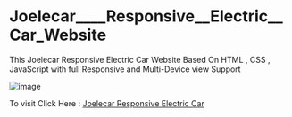 # Joelecar____Responsive__Electric__Car_Website
 This Joelecar Responsive Electric Car Website Based On HTML , CSS , JavaScript with full Responsive and Multi-Device view Support
 
 
 ![image](https://user-images.githubusercontent.com/65014926/184923846-cdc654cc-2ef2-4f9c-a46c-1ee48d2c4e88.png)


To visit Click Here : <a href = "https://shubham996633.github.io/Joelecar__Responsive__Electric__Car__Website/">Joelecar Responsive Electric Car</a>
